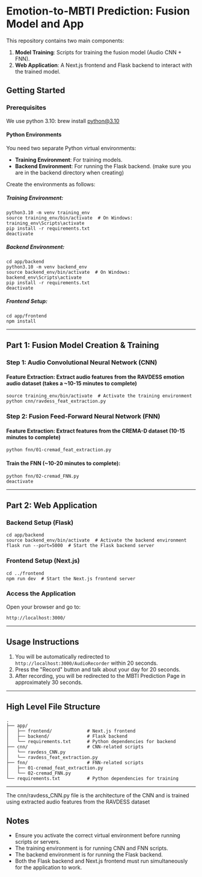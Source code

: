 # Emotion-to-MBTI Prediction: Fusion Model and App

This repository contains two main components:

1. **Model Training**: Scripts for training the fusion model (Audio CNN + FNN).
2. **Web Application**: A Next.js frontend and Flask backend to interact with the trained model.

## Getting Started

### Prerequisites

We use python 3.10:
brew install python@3.10

#### Python Environments

You need two separate Python virtual environments:

- **Training Environment**: For training models.
- **Backend Environment**: For running the Flask backend. (make sure you are in the backend directory when creating)

Create the environments as follows:

##### Training Environment:

    python3.10 -m venv training_env
    source training_env/bin/activate  # On Windows: training_env\Scripts\activate
    pip install -r requirements.txt
    deactivate

##### Backend Environment:

    cd app/backend
    python3.10 -m venv backend_env
    source backend_env/bin/activate  # On Windows: backend_env\Scripts\activate
    pip install -r requirements.txt
    deactivate

##### Frontend Setup:

    cd app/frontend
    npm install

---

## Part 1: Fusion Model Creation & Training

### Step 1: Audio Convolutional Neural Network (CNN)

#### Feature Extraction: Extract audio features from the RAVDESS emotion audio dataset (takes a ~10-15 minutes to complete)

    source training_env/bin/activate  # Activate the training environment
    python cnn/ravdess_feat_extraction.py

### Step 2: Fusion Feed-Forward Neural Network (FNN)

#### Feature Extraction: Extract features from the CREMA-D dataset (10-15 minutes to complete)

    python fnn/01-cremad_feat_extraction.py

#### Train the FNN (~10-20 minutes to complete):

    python fnn/02-cremad_FNN.py
    deactivate

---

## Part 2: Web Application

### Backend Setup (Flask)

    cd app/backend
    source backend_env/bin/activate  # Activate the backend environment
    flask run --port=5000  # Start the Flask backend server

### Frontend Setup (Next.js)

    cd ../frontend
    npm run dev  # Start the Next.js frontend server

### Access the Application

Open your browser and go to:

    http://localhost:3000/

---

## Usage Instructions

1. You will be automatically redirected to `http://localhost:3000/AudioRecorder` within 20 seconds.
2. Press the "Record" button and talk about your day for 20 seconds.
3. After recording, you will be redirected to the MBTI Prediction Page in approximately 30 seconds.

---

## High Level File Structure

    .
    ├── app/
    │   ├── frontend/             # Next.js frontend
    │   ├── backend/              # Flask backend
    │   └── requirements.txt      # Python dependencies for backend
    ├── cnn/                      # CNN-related scripts
    │   └── ravdess_CNN.py
    │   └── ravdess_feat_extraction.py
    ├── fnn/                      # FNN-related scripts
    │   ├── 01-cremad_feat_extraction.py
    │   └── 02-cremad_FNN.py
    └── requirements.txt          # Python dependencies for training

---

The cnn/ravdess_CNN.py file is the architecture of the CNN and is trained using extracted audio features from the RAVDESS dataset

## Notes

- Ensure you activate the correct virtual environment before running scripts or servers.
- The training environment is for running CNN and FNN scripts.
- The backend environment is for running the Flask backend.
- Both the Flask backend and Next.js frontend must run simultaneously for the application to work.
